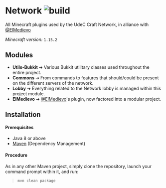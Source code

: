# Network ![build](https://github.com/ElMedievo-UdeC/Network/workflows/build/badge.svg)
All Minecraft plugins used by the UdeC Craft Network, in alliance with [@ElMedievo](https://github.com/ElMedievo)

*Minecraft version:* `1.15.2`

## Modules
* **Utils-Bukkit** ➔ Various Bukkit utilitary classes used throughout the entire project.
* **Commons** ➔ From commands to features that should/could be present on the different servers of the network.
* **Lobby** ➔ Everything related to the Network lobby is managed within this project module.
* **ElMedievo** ➔ [@ElMedievo](https://github.com/ElMedievo)'s plugin, now factored into a modular project.

## Installation

#### Prerequisites
* Java 8 or above
* [Maven](http://maven.apache.org/) (Dependency Management)

#### Procedure
As in any other Maven project, simply clone the repository, launch your command prompt within it, and run:

  > `mvn clean package`
